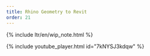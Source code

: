 ```yaml
---
title: Rhino Geometry to Revit
order: 21
---
```


{% include ltr/en/wip_note.html %}

{% include youtube_player.html id="7kNYSJ3kdqw" %}

